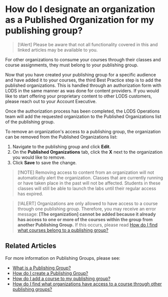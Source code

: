 # How do I designate an organization as a Published Organization for my publishing group?

> [!Alert] Please be aware that not all functionality covered in this and linked articles may be available to you. 

For other organizations to consume your courses through their classes and course assignments, they must belong to your publishing group. 

Now that you have created your publishing group for a specific audience and have added it to your courses, the third Best Practice step is to add the published organizations. This is handled through an authorization form with LODS in the same manner as was done for content providers. If you would like to start offering your proprietary content to other LODS customers, please reach out to your Account Executive.

Once the authorization process has been completed, the LODS Operations team will add the requested organization to the Published Organizations list of the publishing group.

To remove an organization's access to a publishing group, the organization can be removed from the Published Organizations list:

1. Navigate to the publishing group and click **Edit**.
1. On the **Published Organizations** tab, click the **X** next to the organization you would like to remove.
1. Click **Save** to save the change.

> [!NOTE] Removing access to content from an organization will not automatically alert the organization. Classes that are currently running or have taken place in the past will not be affected. Students in these classes will still be able to launch the labs until their regular access has expired.

> [!ALERT] Organizations are only allowed to have access to a course through one publishing group. Therefore, you may receive an error message: **[The organization] cannot be added because it already has access to one or more of the courses within the group from another Publishing Group.** If this occurs, please read [How do I find what courses belong to a publishing group?](pg-add-org-error-resolution.md)

## Related Articles

For more information on Publishing Groups, please see:

- [What is a Publishing Group?](what-is-publishing-group.md)
- [How do I create a Publishing Group?](create-publishing-group.md)
- [How do I add a course to my publishing group?](add-courses-to-publishing-group.md)
- [How do I find what organizations have access to a course through other publishing groups?](pg-add-pg-error-resolution.md)